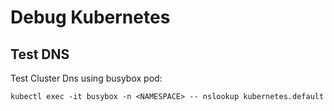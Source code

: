 # Debug Kubernetes

## Test DNS 

Test Cluster Dns using busybox pod:

``` {.console}
kubectl exec -it busybox -n <NAMESPACE> -- nslookup kubernetes.default
```
